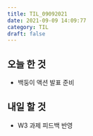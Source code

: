 ```yaml
---
title: TIL_09092021
date: 2021-09-09 14:09:77
category: TIL
draft: false
---
```


## 오늘 한 것

- 백둥이 액션 발표 준비

## 내일 할 것

- W3 과제 피드백 반영
